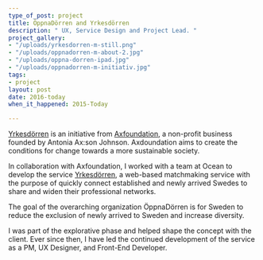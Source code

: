 ```yaml
---
type_of_post: project
title: ÖppnaDörren and Yrkesdörren
description: " UX, Service Design and Project Lead. "
project_gallery:
- "/uploads/yrkesdorren-m-still.png"
- "/uploads/oppnadorren-m-about-2.jpg"
- "/uploads/oppna-dorren-ipad.jpg"
- "/uploads/oppnadorren-m-initiativ.jpg"
tags:
- project
layout: post
date: 2016-today
when_it_happened: 2015-Today

---
```

[Yrkesdörren](yrkesdörren.se) is an initiative from [Axfoundation](axfoundation.se), a non-profit business founded by Antonia Ax:son Johnson. Axdoundation aims to create the conditions for change towards a more sustainable society.

In collaboration with Axfoundation, I worked with a team at Ocean to develop the service [Yrkesdörren](https://yrkesdorren.se/sv/), a web-based matchmaking service with the purpose of quickly connect established and newly arrived Swedes to share and widen their professional networks. 

The goal of the overarching organization ÖppnaDörren is for Sweden to reduce the exclusion of newly arrived to Sweden and increase diversity. 

I was part of the explorative phase and helped shape the concept with the client. Ever since then, I have led the continued development of the service as a PM, UX Designer, and Front-End Developer.